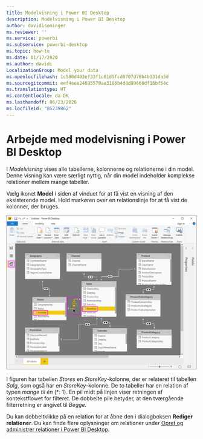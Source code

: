 ```yaml
---
title: Modelvisning i Power BI Desktop
description: Modelvisning i Power BI Desktop
author: davidiseminger
ms.reviewer: ''
ms.service: powerbi
ms.subservice: powerbi-desktop
ms.topic: how-to
ms.date: 01/17/2020
ms.author: davidi
LocalizationGroup: Model your data
ms.openlocfilehash: 1c580d403ef33f1c61d5fcd0707d78b4b331da5d
ms.sourcegitcommit: eef4eee24695570ae3186b4d8d99660df16bf54c
ms.translationtype: HT
ms.contentlocale: da-DK
ms.lasthandoff: 06/23/2020
ms.locfileid: "85239862"
---
```

# <a name="work-with-model-view-in-power-bi-desktop"></a>Arbejde med modelvisning i Power BI Desktop

I *Modelvisning* vises alle tabellerne, kolonnerne og relationerne i din model. Denne visning kan være særligt nyttig, når din model indeholder komplekse relationer mellem mange tabeller.

Vælg ikonet **Model** i siden af vinduet for at få vist en visning af den eksisterende model. Hold markøren over en relationslinje for at få vist de kolonner, der bruges.

![Modelvisning, Power BI Desktop](media/desktop-relationship-view/model-view-full-screen.png)

I figuren har tabellen *Stores* en *StoreKey*-kolonne, der er relateret til tabellen *Salg*, som også har en *StoreKey*-kolonne. De to tabeller har en relation af typen *mange til én* (\*: 1). En pil midt på linjen viser retningen af kontekstflowet for filteret. De dobbelte pile betyder, at den tværgående filterretning er angivet til *Begge*.

Du kan dobbeltklikke på en relation for at åbne den i dialogboksen **Rediger relationer**. Du kan finde flere oplysninger om relationer under [Opret og administrer relationer i Power BI Desktop](desktop-create-and-manage-relationships.md).
